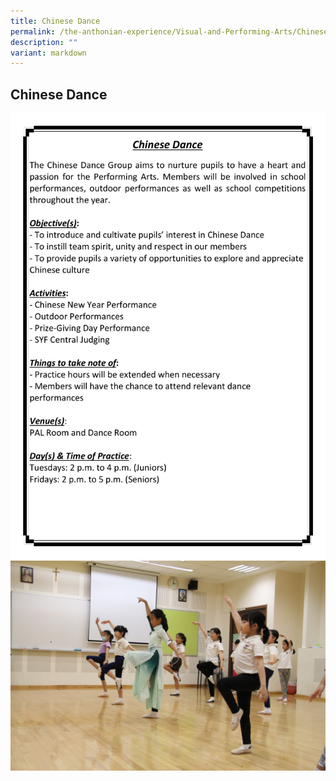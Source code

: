 ```yaml
---
title: Chinese Dance
permalink: /the-anthonian-experience/Visual-and-Performing-Arts/Chinese-Dance/
description: ""
variant: markdown
---
```

## Chinese Dance

![](/images/CCA%202023_Sep/cca-07.png)
![](/images/2023/chinese%20dance01.jpg)